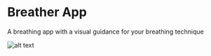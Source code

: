 # Breather App

A breathing app with a visual guidance for your breathing technique

![alt text][ss]

[ss]: https://github.com/Vaibhav-Kambli/JavaScript-Breather-App/tree/master/images "App screen"
